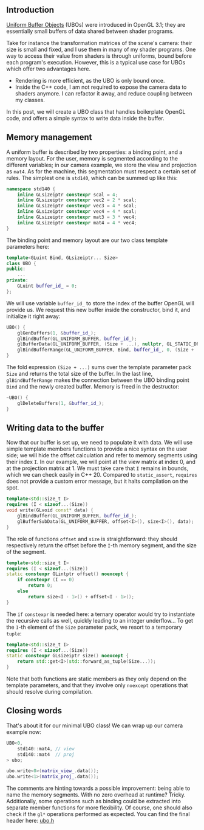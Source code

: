 ## Introduction

[Uniform Buffer Objects](https://www.khronos.org/opengl/wiki/Uniform_Buffer_Object) (UBOs) were introduced in OpenGL 3.1; they are essentially small buffers of data shared between shader programs.

Take for instance the transformation matrices of the scene's camera: their size is small and fixed, and I use them in many of my shader programs.
One way to access their value from shaders is through uniforms, bound before each program's execution.
However, this is a typical use case for UBOs which offer two advantages here.
* Rendering is more efficient, as the UBO is only bound once.
* Inside the C++ code, I am not required to expose the camera data to shaders anymore.
  I can refactor it away, and reduce coupling between my classes.

In this post, we will create a UBO class that handles boilerplate OpenGL code, and offers a simple syntax to write data inside the buffer.

## Memory management

A uniform buffer is described by two properties: a binding point, and a memory layout.
For the user, memory is segmented according to the different variables; in our camera example, we store the view and projection as `mat4`.
As for the machine, this segmentation must respect a certain set of rules.
The simplest one is `std140`, which can be summed up like this:

```cpp
namespace std140 {
    inline GLsizeiptr constexpr scal = 4;
    inline GLsizeiptr constexpr vec2 = 2 * scal;
    inline GLsizeiptr constexpr vec3 = 4 * scal;
    inline GLsizeiptr constexpr vec4 = 4 * scal;
    inline GLsizeiptr constexpr mat3 = 3 * vec4;
    inline GLsizeiptr constexpr mat4 = 4 * vec4;
}
```

The binding point and memory layout are our two class template parameters here:

```cpp
template<GLuint Bind, GLsizeiptr... Size>
class UBO {
public:
    ...
private:
    GLuint buffer_id_ = 0;
};
```

We will use variable `buffer_id_` to store the index of the buffer OpenGL will provide us.
We request this new buffer inside the constructor, bind it, and initialize it right away:

```cpp
UBO() {
    glGenBuffers(1, &buffer_id_);
    glBindBuffer(GL_UNIFORM_BUFFER, buffer_id_);
    glBufferData(GL_UNIFORM_BUFFER, (Size + ...), nullptr, GL_STATIC_DRAW);
    glBindBufferRange(GL_UNIFORM_BUFFER, Bind, buffer_id_, 0, (Size + ...));
}
```

The fold expression `(Size + ...)` sums over the template parameter pack `Size` and returns the total size of the buffer.
In the last line, `glBindBufferRange`  makes the connection between the UBO binding point `Bind` and the newly created buffer.
Memory is freed in the destructor:

```cpp
~UBO() {
    glDeleteBuffers(1, &buffer_id_);
}
```

## Writing data to the buffer

Now that our buffer is set up, we need to populate it with data.
We will use simple template members functions to provide a nice syntax on the user side; we will hide the offset calculation and refer to memory segments using their index `I`.
In our example, we will point at the view matrix at index 0, and at the projection matrix at 1.
We must take care that `I` remains in bounds, which we can check easily in C++ 20.
Compared to `static_assert`, `requires` does not provide a custom error message, but it halts compilation on the spot.

```cpp
template<std::size_t I>
requires (I < sizeof...(Size))
void write(GLvoid const* data) {
    glBindBuffer(GL_UNIFORM_BUFFER, buffer_id_);
    glBufferSubData(GL_UNIFORM_BUFFER, offset<I>(), size<I>(), data);
}
```

The role of functions `offset` and `size` is straightforward: they should respectively return the offset before the `I`-th memory segment, and the size of the segment.

```cpp
template<std::size_t I>
requires (I < sizeof...(Size))
static constexpr GLintptr offset() noexcept {
    if constexpr (I == 0)
        return 0;
    else
        return size<I - 1>() + offset<I - 1>();
}
```

The `if` `constexpr` is needed here: a ternary operator would try to instantiate the recursive calls as well, quickly leading to an integer underflow...
To get the `I`-th element of the `Size` parameter pack, we resort to a temporary `tuple`:

```cpp
template<std::size_t I>
requires (I < sizeof...(Size))
static constexpr GLsizeiptr size() noexcept {
    return std::get<I>(std::forward_as_tuple(Size...));
}
```

Note that both functions are static members as they only depend on the template parameters, and that they involve only `noexcept` operations that should resolve during compilation.

## Closing words

That's about it for our minimal UBO class!
We can wrap up our camera example now:

```cpp
UBO<0,
    std140::mat4, // view
    std140::mat4  // proj
> ubo;

ubo.write<0>(matrix_view_.data());
ubo.write<1>(matrix_proj_.data());
```

The comments are hinting towards a possible improvement: being able to name the memory segments.
With no zero overhead at runtime?
Tricky.
Additionally, some operations such as binding could be extracted into separate member functions for more flexibility.
Of course, one should also check if the `gl*` operations performed as expected.
You can find the final header here: [ubo.h](./ubo.h)
